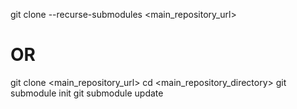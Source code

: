 git clone --recurse-submodules <main_repository_url>
# OR
git clone <main_repository_url>
cd <main_repository_directory>
git submodule init
git submodule update